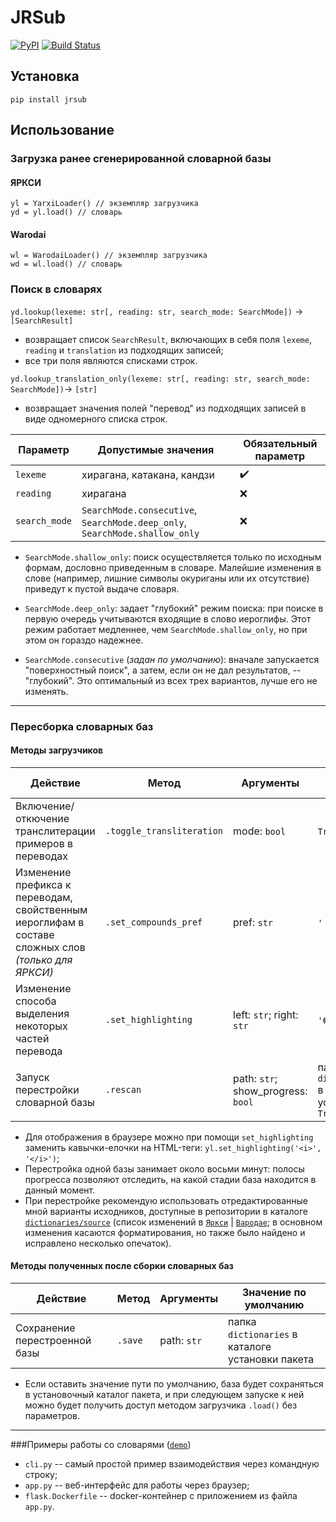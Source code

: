 # JRSub
[![PyPI](https://img.shields.io/pypi/v/jrsub.svg)](https://pypi.python.org/pypi/jrsub)
[![Build Status](https://travis-ci.com/kateabr/jrsub.svg?branch=master)](https://travis-ci.com/kateabr/jrsub)

## Установка

`pip install jrsub`

## Использование

### Загрузка ранее сгенерированной словарной базы

#### ЯРКСИ
```
yl = YarxiLoader() // экземпляр загрузчика
yd = yl.load() // словарь
```
#### Warodai
```
wl = WarodaiLoader() // экземпляр загрузчика
wd = wl.load() // словарь
```

### Поиск в словарях

`yd.lookup(lexeme: str[, reading: str, search_mode: SearchMode])` → `[SearchResult]`
* возвращает список `SearchResult`, включающих в себя поля `lexeme`, `reading` и `translation` из подходящих записей;
* все три поля являются списками строк.

`yd.lookup_translation_only(lexeme: str[, reading: str, search_mode: SearchMode])`→ `[str]`
* возвращает значения полей "перевод" из подходящих записей в виде одномерного списка строк.

Параметр | Допустимые значения | Обязательный параметр
------------ | ------------- | ------------
`lexeme` | хирагана, катакана, кандзи | ✔️
`reading` | хирагана | ❌
`search_mode` | `SearchMode.consecutive`, `SearchMode.deep_only`, `SearchMode.shallow_only` | ❌

* `SearchMode.shallow_only`: поиск осуществляется только по исходным формам, дословно приведенным в словаре. Малейшие изменения в слове (например, лишние символы окуриганы или их отсутствие) приведут к пустой выдаче словаря.

* `SearchMode.deep_only`: задает "глубокий" режим поиска: при поиске в первую очередь учитываются входящие в слово иероглифы. Этот режим работает медленнее, чем `SearchMode.shallow_only`, но при этом он гораздо надежнее.

* `SearchMode.consecutive` (_задан по умолчанию_): вначале запускается "поверхностный поиск", а затем, если он не дал результатов, -- "глубокий". Это оптимальный из всех трех вариантов, лучше его не изменять.

---
### Пересборка словарных баз

#### Методы загрузчиков

Действие  | Метод | Аргументы | Начальное значение
----------|-------|-----------|------------------------
Включение/откючение транслитерации примеров в переводах | `.toggle_transliteration` | mode: `bool` | `True` (включено)
Изменение префикса к переводам, свойственным иероглифам в составе сложных слов _(только для ЯРКСИ)_ | `.set_compounds_pref` | pref: `str` | `'〈в сочет.〉'`
Изменение способа выделения некоторых частей перевода | `.set_highlighting` | left: `str`; right: `str` | `'《'`; `'》'`
Запуск перестройки словарной базы | `.rescan` | path: `str`; show_progress: `bool` | папка `dictionaries/source` в каталоге установки пакета; `True`

* Для отображения в браузере можно при помощи `set_highlighting` заменить кавычки-елочки на HTML-теги: `yl.set_highlighting('<i>', '</i>')`;
* Перестройка одной базы занимает около восьми минут: полосы прогресса позволяют отследить, на какой стадии база находится в данный момент.
* При перестройке рекомендую использовать отредактированные мной варианты исходников, доступные в репозитории в каталоге [`dictionaries/source`](https://github.com/kateabr/jrsub/tree/master/dictionaries/source) (список изменений в [`Яркси`](https://docs.google.com/spreadsheets/d/1oUPO1zTyYWZdhC4T_DKzlWpR9B4NBnw16mv5vycp4TM/edit?usp=sharing) | [`Вародае`](https://docs.google.com/spreadsheets/d/1sU5ihleVZlBVRimYV_NM5TWq0lH_n68cEJx60iRdjTM/edit?usp=sharing); в основном изменения касаются форматирования, но также было найдено и исправлено несколько опечаток).

#### Методы полученных после сборки словарных баз

Действие  | Метод | Аргументы | Значение по умолчанию
----------|-------|-----------|------------------------
Сохранение перестроенной базы | `.save` | path: `str` | папка `dictionaries` в каталоге установки пакета

* Если оставить значение пути по умолчанию, база будет сохраняться в установочный каталог пакета, и при следующем запуске к ней можно будет получить доступ методом загрузчика `.load()` без параметров.

---
###Примеры работы со словарями ([`demo`](https://github.com/kateabr/jrsub/tree/master/demo))
* `cli.py` -- самый простой пример взаимодействия через командную строку;
* `app.py` -- веб-интерфейс для работы через браузер;
* `flask.Dockerfile` -- docker-контейнер с приложением из файла `app.py`.